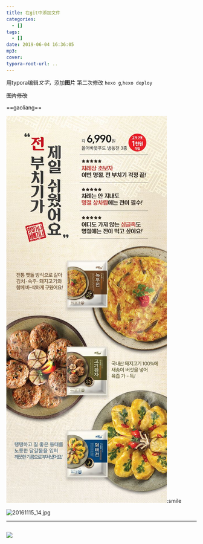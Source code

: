 ```yaml
---
title: 在git中添加文件
categories:
  - []
tags:
  - []
date: 2019-06-04 16:36:05
mp3:
cover:
typora-root-url: ..
---
```

用typora编辑*文字*，添加**图片**
第二次修改 `hexo g`,`hexo deploy`

~~图片修改~~

==gaoliang==

![2ab765b16d39f626cbe4fa854abfac6b](/assets/images/2ab765b16d39f626cbe4fa854abfac6b.jpg):smile



![20161115_14.jpg](http://i68.tinypic.com/2mq9nc7.jpg"20161115_14.jpg")

------------------------

```

```

![](https://i.loli.net/2019/06/10/5cfdedfcb6c5a40939.jpg)